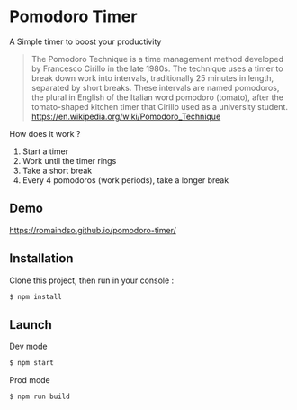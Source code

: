 # Pomodoro Timer
A Simple timer to boost your productivity

> The Pomodoro Technique is a time management method developed by Francesco Cirillo in the late 1980s. The technique uses a timer to break down work into intervals, traditionally 25 minutes in length, separated by short breaks. These intervals are named pomodoros, the plural in English of the Italian word pomodoro (tomato), after the tomato-shaped kitchen timer that Cirillo used as a university student. https://en.wikipedia.org/wiki/Pomodoro_Technique

How does it work ?  

1. Start a timer
2. Work until the timer rings
3. Take a short break
4. Every 4 pomodoros (work periods), take a longer break

## Demo
https://romaindso.github.io/pomodoro-timer/

## Installation
Clone this project, then run in your console :
```bash
$ npm install
```

## Launch
Dev mode
```bash
$ npm start
```

Prod mode
```bash
$ npm run build
```
